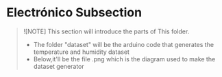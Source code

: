 # Electrónico Subsection

>![NOTE]
>This section will introduce the parts of This folder.
> * The folder "dataset" will be the arduino code that generates the temperature and humidity dataset
> * Below,it'll be the file .png which is the diagram used to make the dataset generator